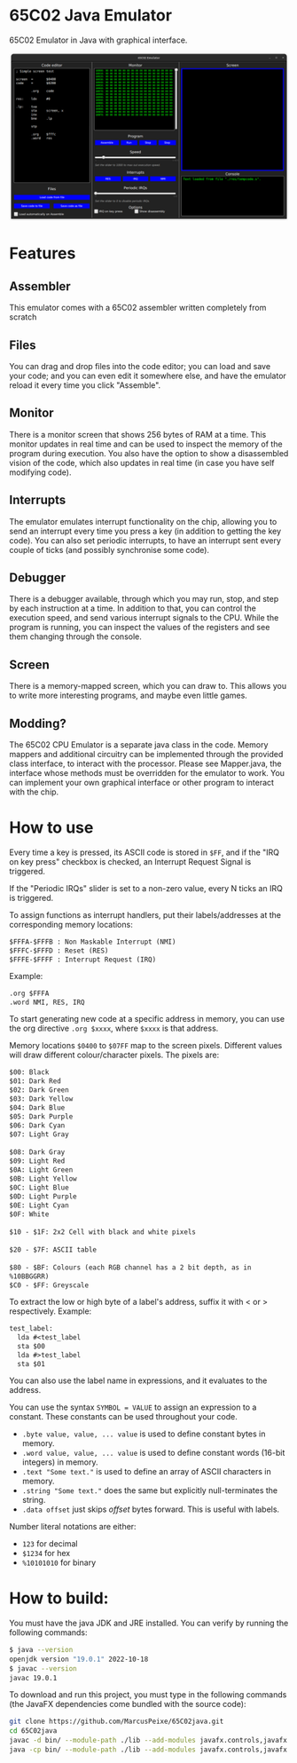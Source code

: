 # 65C02 Java Emulator

65C02 Emulator in Java with graphical interface.

![Screenshot of the emulator screen](imgs/screen.png)

# Features

## Assembler

This emulator comes with a 65C02 assembler written completely from scratch

## Files

You can drag and drop files into the code editor; you can load and save your
code; and you can even edit it somewhere else, and have the emulator reload it
every time you click "Assemble".

## Monitor

There is a monitor screen that shows 256 bytes of RAM at a time. This monitor
updates in real time and can be used to inspect the memory of the program
during execution. You also have the option to show a disassembled vision of
the code, which also updates in real time (in case you have self modifying
code).

## Interrupts

The emulator emulates interrupt functionality on the chip, allowing you to
send an interrupt every time you press a key (in addition to getting the key
code). You can also set periodic interrupts, to have an interrupt sent every
couple of ticks (and possibly synchronise some code).

## Debugger

There is a debugger available, through which you may run, stop, and step by
each instruction at a time. In addition to that, you can control the execution
speed, and send various interrupt signals to the CPU. While the program is
running, you can inspect the values of the registers and see them changing
through the console.

## Screen

There is a memory-mapped screen, which you can draw to. This allows you to
write more interesting programs, and maybe even little games.

## Modding?

The 65C02 CPU Emulator is a separate java class in the code. Memory mappers
and additional circuitry can be implemented through the provided class
interface, to interact with the processor. Please see Mapper.java, the
interface whose methods must be overridden for the emulator to work. You can
implement your own graphical interface or other program to interact with the
chip.

# How to use

Every time a key is pressed, its ASCII code is stored in `$FF`, and if the
"IRQ on key press" checkbox is checked, an Interrupt Request Signal is
triggered.

If the "Periodic IRQs" slider is set to a non-zero value, every N ticks an
IRQ is triggered.

To assign functions as interrupt handlers, put their labels/addresses at the
corresponding memory locations:

```
$FFFA-$FFFB : Non Maskable Interrupt (NMI)
$FFFC-$FFFD : Reset (RES)
$FFFE-$FFFF : Interrupt Request (IRQ)
```

Example:

```
.org $FFFA
.word NMI, RES, IRQ
```

To start generating new code at a specific address in memory, you can use the
org directive `.org $xxxx`, where `$xxxx` is that address.

Memory locations `$0400` to `$07FF` map to the screen pixels. Different values 
will draw different colour/character pixels. The pixels are:

```
$00: Black
$01: Dark Red
$02: Dark Green
$03: Dark Yellow
$04: Dark Blue
$05: Dark Purple
$06: Dark Cyan
$07: Light Gray

$08: Dark Gray
$09: Light Red
$0A: Light Green
$0B: Light Yellow
$0C: Light Blue
$0D: Light Purple
$0E: Light Cyan
$0F: White

$10 - $1F: 2x2 Cell with black and white pixels

$20 - $7F: ASCII table

$80 - $BF: Colours (each RGB channel has a 2 bit depth, as in %10BBGGRR)
$C0 - $FF: Greyscale 
```

To extract the low or high byte of a label's address, suffix it with &lt; or
&gt; respectively. Example:

```
test_label:
  lda #<test_label
  sta $00
  lda #>test_label
  sta $01
```

You can also use the label name in expressions, and it evaluates to the
address.

You can use the syntax `SYMBOL = VALUE` to assign an expression to a constant.
These constants can be used throughout your code.

* `.byte value, value, ... value` is used to define constant bytes in memory.
* `.word value, value, ... value` is used to define constant words (16-bit
  integers) in memory.
* `.text "Some text."` is used to define an array of ASCII characters in
  memory.
* `.string "Some text."` does the same but explicitly null-terminates the
  string.
* `.data offset` just skips _offset_ bytes forward. This is useful with labels.

Number literal notations are either:

- `123` for decimal
- `$1234` for hex
- `%10101010` for binary

# How to build:

You must have the java JDK and JRE installed. You can verify by running the
following commands:

```bash
$ java --version
openjdk version "19.0.1" 2022-10-18
$ javac --version
javac 19.0.1
```

To download and run this project, you must type in the following commands (the
JavaFX dependencies come bundled with the source code):

```bash
git clone https://github.com/MarcusPeixe/65C02java.git
cd 65C02java
javac -d bin/ --module-path ./lib --add-modules javafx.controls,javafx.fxml src/*.java
java -cp bin/ --module-path ./lib --add-modules javafx.controls,javafx.fxml Main
```
